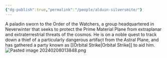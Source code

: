 ```yaml
---
{"dg-publish":true,"permalink":"/people/alduin-silversmite/"}
---
```


A paladin sworn to the Order of the Watchers, a group headquartered in Neverwinter that seeks to protect the Prime Material Plane from extraplanar and extraterrestrial threats of the cosmos. He is on a noble quest to track down a thief of a particularly dangerous artifact from the Astral Plane, and has gathered a party known as [[Orbital Strike\|Orbital Strike]] to aid him.
![Pasted image 20240208013848.png](/img/user/Z_Attachments/Pasted%20image%2020240208013848.png)